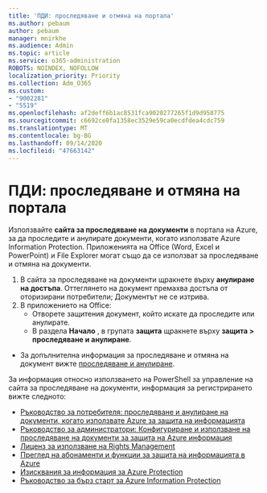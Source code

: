 ```yaml
---
title: 'ПДИ: проследяване и отмяна на портала'
ms.author: pebaum
author: pebaum
manager: mnirkhe
ms.audience: Admin
ms.topic: article
ms.service: o365-administration
ROBOTS: NOINDEX, NOFOLLOW
localization_priority: Priority
ms.collection: Adm_O365
ms.custom:
- "9002281"
- "5519"
ms.openlocfilehash: af2deff6b1ac8531fca9020277265f1d9d958775
ms.sourcegitcommit: c6692ce0fa1358ec3529e59ca0ecdfdea4cdc759
ms.translationtype: MT
ms.contentlocale: bg-BG
ms.lasthandoff: 09/14/2020
ms.locfileid: "47663142"
---
```

# <a name="aip-track-and-revoke-portal"></a>ПДИ: проследяване и отмяна на портала

Използвайте **сайта за проследяване на документи** в портала на Azure, за да проследите и анулирате документи, когато използвате Azure Information Protection. Приложенията на Office (Word, Excel и PowerPoint) и File Explorer могат също да се използват за проследяване и отмяна на документи.

1. В сайта за проследяване на документи щракнете върху **анулиране на достъпа**. Оттеглянето на документ премахва достъпа от оторизирани потребители; Документът не се изтрива.
2. В приложението на Office:
    - Отворете защитения документ, който искате да проследите или анулирате.
    - В раздела **Начало** , в групата **защита** щракнете върху **защита > проследяване и анулиране**.

- За допълнителна информация за проследяване и отмяна на документ вижте [проследяване и анулиране](https://docs.microsoft.com/azure/information-protection/rms-client/client-track-revoke).

За информация относно използването на PowerShell за управление на сайта за проследяване на документи, информация за регистрирането вижте следното:
- [Ръководство за потребителя: проследяване и анулиране на документи, когато използвате Azure за защита на информацията](https://docs.microsoft.com/azure/information-protection/rms-client/client-track-revoke)
- [Ръководство за администратори: Конфигуриране и използване на проследяване на документи за защита на Azure информация](https://docs.microsoft.com/azure/information-protection/rms-client/client-admin-guide-document-tracking)
- [Лиценз за използване на Rights Management](https://docs.microsoft.com/azure/information-protection/configure-usage-rights#rights-management-use-license)
- [Преглед на абонаменти и функции за защита на информацията в Azure](https://azure.microsoft.com/pricing/details/information-protection)
- [Изисквания за информация за Azure Protection](https://docs.microsoft.com/azure/information-protection/get-started/requirements)
- [Ръководство за бърз старт за Azure Information Protection](https://docs.microsoft.com/azure/information-protection/get-started/infoprotect-quick-start-tutorial)
